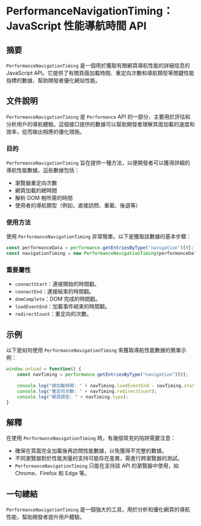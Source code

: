 <!--
Meta Description: # PerformanceNavigationTiming：JavaScript 性能導航時間 API ## 摘要 `PerformanceNavigationTiming` 是一個用於獲取有關網頁導航性能的詳細信息的 JavaScript API。它提供了有關頁面加載時間、重定向次數和導航類型等關...
Meta Keywords: performancenavigationtiming, navtiming, javascript, api, performance
-->

# PerformanceNavigationTiming：JavaScript 性能導航時間 API

## 摘要
`PerformanceNavigationTiming` 是一個用於獲取有關網頁導航性能的詳細信息的 JavaScript API。它提供了有關頁面加載時間、重定向次數和導航類型等關鍵性能指標的數據，幫助開發者優化網站性能。

## 文件說明
`PerformanceNavigationTiming` 是 `Performance` API 的一部分，主要用於評估和分析用戶的導航體驗。這個接口提供的數據可以幫助開發者理解頁面加載的速度和效率，從而做出相應的優化措施。

### 目的
`PerformanceNavigationTiming` 旨在提供一種方法，以便開發者可以獲得詳細的導航性能數據。這些數據包括：
- 瀏覽器重定向次數
- 網頁加載的總時間
- 解析 DOM 樹所需的時間
- 使用者的導航類型（例如，直接訪問、重載、後退等）

### 使用方法
使用 `PerformanceNavigationTiming` 非常簡單。以下是獲取該數據的基本步驟：

```javascript
const performanceData = performance.getEntriesByType("navigation")[0];
const navigationTiming = new PerformanceNavigationTiming(performanceData);
```

### 重要屬性
- `connectStart`：連接開始的時間戳。
- `connectEnd`：連接結束的時間戳。
- `domComplete`：DOM 完成的時間戳。
- `loadEventEnd`：加載事件結束的時間戳。
- `redirectCount`：重定向的次數。

## 示例
以下是如何使用 `PerformanceNavigationTiming` 來獲取導航性能數據的簡單示例：

```javascript
window.onload = function() {
    const navTiming = performance.getEntriesByType("navigation")[0];
    
    console.log("總加載時間: " + navTiming.loadEventEnd - navTiming.startTime + " 毫秒");
    console.log("重定向次數: " + navTiming.redirectCount);
    console.log("網頁類型: " + navTiming.type);
}
```

## 解釋
在使用 `PerformanceNavigationTiming` 時，有幾個常見的陷阱需要注意：
- 確保在頁面完全加載後再訪問性能數據，以免獲得不完整的數據。
- 不同瀏覽器對於性能測量的支持可能存在差異，需進行跨瀏覽器的測試。
- `PerformanceNavigationTiming` 只能在支持該 API 的瀏覽器中使用，如 Chrome、Firefox 和 Edge 等。

## 一句總結
`PerformanceNavigationTiming` 是一個強大的工具，用於分析和優化網頁的導航性能，幫助開發者提升用戶體驗。